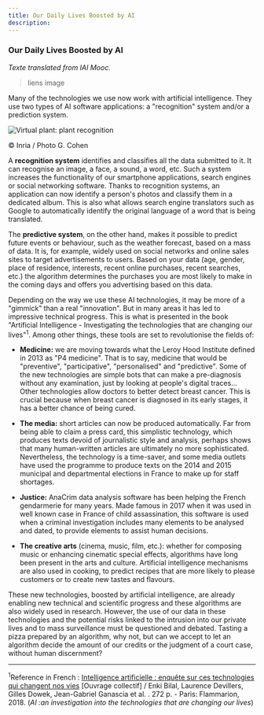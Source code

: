 ```yaml
---
title: Our Daily Lives Boosted by AI
description:
---
```


### Our Daily Lives Boosted by AI

_Texte translated from IAI Mooc._

> liens image

Many of the technologies we use now work with artificial intelligence. They use two types of AI software applications: a "recognition" system and/or a prediction system.

![Virtual plant: plant recognition]()

© Inria / Photo G. Cohen

A **recognition system** identifies and classifies all the data submitted to it. It can recognise an image, a face, a sound, a word, etc. Such a system increases the functionality of our smartphone applications, search engines or social networking software. Thanks to recognition systems, an application can now identify a person's photos and classify them in a dedicated album. This is also what allows search engine translators such as Google to automatically identify the original language of a word that is being translated.

The **predictive system**, on the other hand, makes it possible to predict future events or behaviour, such as the weather forecast, based on a mass of data. It is, for example, widely used on social networks and online sales sites to target advertisements to users. Based on your data (age, gender, place of residence, interests, recent online purchases, recent searches, etc.) the algorithm determines the purchases you are most likely to make in the coming days and offers you advertising based on this data.

Depending on the way we use these AI technologies, it may be more of a "gimmick" than a real "innovation". But in many areas it has led to impressive technical progress. This is what is presented in the book "Artificial Intelligence - Investigating the technologies that are changing our lives"<sup>1</sup>. Among other things, these tools are set to revolutionise the fields of:

*   **Medicine:** we are moving towards what the Leroy Hood Institute defined in 2013 as "P4 medicine". That is to say, medicine that would be "preventive", "participative", "personalised" and "predictive". Some of the new technologies are simple bots that can make a pre-diagnosis without any examination, just by looking at people's digital traces... Other technologies allow doctors to better detect breast cancer. This is crucial because when breast cancer is diagnosed in its early stages, it has a better chance of being cured.

*   **The media:** short articles can now be produced automatically. Far from being able to claim a press card, this simplistic technology, which produces texts devoid of journalistic style and analysis, perhaps shows that many human-written articles are ultimately no more sophisticated. Nevertheless, the technology is a time-saver, and some media outlets have used the programme to produce texts on the 2014 and 2015 municipal and departmental elections in France to make up for staff shortages.

*   **Justice:** AnaCrim data analysis software has been helping the French gendarmerie for many years. Made famous in 2017 when it was used in well known case in France of child assassination, this software is used when a criminal investigation includes many elements to be analysed and dated, to provide elements to assist human decisions.

*   **The creative arts** (cinema, music, film, etc.): whether for composing music or enhancing cinematic special effects, algorithms have long been present in the arts and culture. Artificial intelligence mechanisms are also used in cooking, to predict recipes that are more likely to please customers or to create new tastes and flavours.


These new technologies, boosted by artificial intelligence, are already enabling new technical and scientific progress and these algorithms are also widely used in research. However, the use of our data in these technologies and the potential risks linked to the intrusion into our private lives and to mass surveillance must be questioned and debated. Tasting a pizza prepared by an algorithm, why not, but can we accept to let an algorithm decide the amount of our credits or the judgment of a court case, without human discernment?

* * *
<sup>1</sup>Reference in French : [Intelligence artificielle : enquête sur ces technologies qui changent nos vies](https://editions.flammarion.com/Catalogue/champs-actuel/intelligence-artificielle) \[Ouvrage collectif\] / Enki Bilal, Laurence Devillers, Gilles Dowek, Jean-Gabriel Ganascia et al. . 272 p. - Paris: Flammarion, 2018. (_AI :an investigation into the technologies that are changing our lives_)
